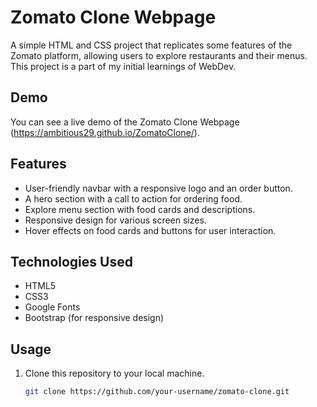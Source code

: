 
# Zomato Clone Webpage

A simple HTML and CSS project that replicates some features of the Zomato platform, allowing users to explore restaurants and their menus. This project is a part of my initial learnings of WebDev.


## Demo

You can see a live demo of the Zomato Clone Webpage (https://ambitious29.github.io/ZomatoClone/).

## Features

- User-friendly navbar with a responsive logo and an order button.
- A hero section with a call to action for ordering food.
- Explore menu section with food cards and descriptions.
- Responsive design for various screen sizes.
- Hover effects on food cards and buttons for user interaction.

## Technologies Used

- HTML5
- CSS3
- Google Fonts
- Bootstrap (for responsive design)

## Usage

1. Clone this repository to your local machine.

   ```bash
   git clone https://github.com/your-username/zomato-clone.git
